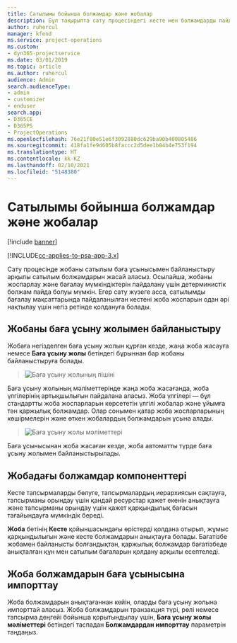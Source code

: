 ```yaml
---
title: Сатылымы бойынша болжамдар және жобалар
description: Бұл тақырыпта сату процесіндегі кесте мен болжамдарды пайдалану жолы туралы ақпарат берілген.
author: ruhercul
manager: kfend
ms.service: project-operations
ms.custom:
- dyn365-projectservice
ms.date: 03/01/2019
ms.topic: article
ms.author: ruhercul
audience: Admin
search.audienceType:
- admin
- customizer
- enduser
search.app:
- D365CE
- D365PS
- ProjectOperations
ms.openlocfilehash: 76e21f80e51e6f3092880dc629ba90b400805486
ms.sourcegitcommit: 418fa1fe9d605b8faccc2d5dee1b04b4e753f194
ms.translationtype: HT
ms.contentlocale: kk-KZ
ms.lasthandoff: 02/10/2021
ms.locfileid: "5148380"
---
```

# <a name="sales-estimates-and-projects"></a>Сатылымы бойынша болжамдар және жобалар

[!include [banner](../includes/psa-now-project-operations.md)]

[!INCLUDE[cc-applies-to-psa-app-3.x](../includes/cc-applies-to-psa-app-3x.md)]

Сату процесінде жобаны сатылым баға ұсынысымен байланыстыру арқылы сатылым болжамдарын жасай аласыз. Осылайша, жобаны жоспарлау және бағалау мүмкіндіктерін пайдалану үшін детерминистік болжам пайда болуы мүмкін. Егер сату жүзеге асса, сатылымды бағалау мақсаттарында пайдаланылған кестені жоба жоспарын одан әрі нақтылау үшін негіз ретінде қолдануға болады.

## <a name="linking-a-project-to-a-quote-line"></a>Жобаны баға ұсыну жолымен байланыстыру

Жобаға негізделген баға ұсыну жолын құрған кезде, жаңа жоба жасауға немесе **Баға ұсыну жолы** бетіндегі бұрыннан бар жобаны байланыстыруға болады. 

> ![Баға ұсыну жолының пішіні](media/project-8.png)
 
Баға ұсыну жолының мәліметтерінде жаңа жоба жасағанда, жоба үлгілерінің артықшылығын пайдалана аласыз. Жоба үлгілері — бұл стандартты жоба жоспарларын көрсететін үлгілі жобалар және ұйымға тән қаржылық болжамдар. Олар сонымен қатар жоба жоспарларының көшірмелерін және өткен жобалардың болжамдарын ұсына алады.

> ![Баға ұсыну жолы мәліметтері](media/project-9.png)
  
Баға ұсынысынан жоба жасаған кезде, жоба автоматты түрде баға ұсыну жолымен байланыстырылады.

## <a name="components-of-estimates-in-a-project"></a>Жобадағы болжамдар компоненттері

Кесте тапсырмаларды бөлуге, тапсырмалардың иерархиясын сақтауға, тапсырманы орындау үшін қандай ресурстар қажет екенін анықтауға және тапсырманы орындау үшін қажет қарқындылық бағасын тағайындауға мүмкіндік береді.

**Жоба** бетінің **Кесте** қойыншасындағы өрістерді қолдана отырып, жұмыс қарқындылығын және кесте болжамдарын анықтауға болады. Бағатізбе жобамен байланысты болғандықтан, қаржылық болжамдар бағатізбеде анықталған құн мен сатылым бағаларын қолдану арқылы есептеледі.

## <a name="importing-estimates-from-a-project-into-a-quote"></a>Жоба болжамдарын баға ұсынысына импорттау

Жоба болжамдарын анықтағаннан кейін, оларды баға ұсыну жолына импорттай аласыз. Жоба болжамдарын транзакция түрі, рөлі немесе тапсырма деңгейі бойынша қорытындылау үшін, **Баға ұсыну жолы мәліметтері** бетіндегі таспадан **Болжамдардан импорттау** параметрін таңдаңыз.
